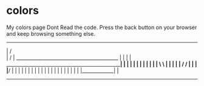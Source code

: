 # colors
My colors page
Dont Read the code.
Press the back button on your browser and keep browsing something else.
_______________________________________________________________________________
|                                                                             /\
|                                                                             \/
|   __________________________________________                                 |
|                                                                              |
|                   ___________________________________________________________|
|  |             |  |   | |       |
|  |             |  |   \ \       |
|  |             |  |    \/       /
|  |             |  |____________/
|  |             |  | 
|  |             |  |
|  |             |  | 
|  |             |  |
|  |             |  | 
|  |_____________|  |
____________________
